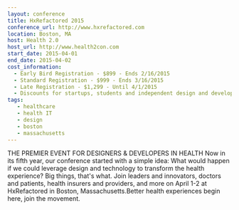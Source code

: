 ```yaml
---
layout: conference
title: HxRefactored 2015
conference_url: http://www.hxrefactored.com
location: Boston, MA
host: Health 2.0
host_url: http://www.health2con.com
start_date: 2015-04-01
end_date: 2015-04-02
cost_information:
  - Early Bird Registration - $899 - Ends 2/16/2015
  - Standard Registration - $999 - Ends 3/16/2015
  - Late Registration - $1,299 - Until 4/1/2015
  - Discounts for startups, students and independent design and developer professionals.
tags:
   - healthcare
   - health IT
   - design
   - boston
   - massachusetts
---
```


THE PREMIER EVENT FOR DESIGNERS & DEVELOPERS IN HEALTH Now in its fifth year, our
conference started with a simple idea: What would happen if we could leverage design
and technology to transform the health experience? Big things, that's what. Join
leaders and innovators, doctors and patients, health insurers and providers, and more
on April 1-2 at HxRefactored in Boston, Massachusetts.Better health experiences begin
here, join the movement.
